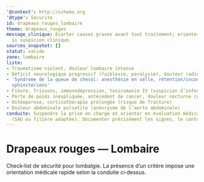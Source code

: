```yaml
---
'@context': http://schema.org
'@type': Securite
id: drapeaux_rouges_lombaire
theme: drapeaux_rouges
message_clinique: Écarter causes graves avant tout traitement; orienter rapidement
  si suspicion clinique.
sources_snapshot: []
statut: valide
zone: lombaire
liste:
- Traumatisme violent, douleur lombaire intense
- Déficit neurologique progressif (faiblesse, paralysie), douleur radiculaire sévère
- 'Syndrome de la queue de cheval: anesthésie en selle, rétention/incontinence, troubles
  sphinctériens'
- Fièvre, frissons, immunodépression, toxicomanie IV (suspicion d’infection)
- Perte de poids inexpliquée, antécédent de cancer, douleur nocturne constante
- Ostéoporose, corticothérapie prolongée (risque de fracture)
- Douleur abdominale pulsatile (anévrysme de l’aorte abdominale)
conduite: Suspendre la prise en charge et orienter en évaluation médicale urgente
  (SAU ou filière adaptée). Documenter précisément les signes, le contexte et le délai.
---
```

# Drapeaux rouges — Lombaire

Check‑list de sécurité pour lombalgie. La présence d’un critère impose une
orientation médicale rapide selon la conduite ci‑dessus.
